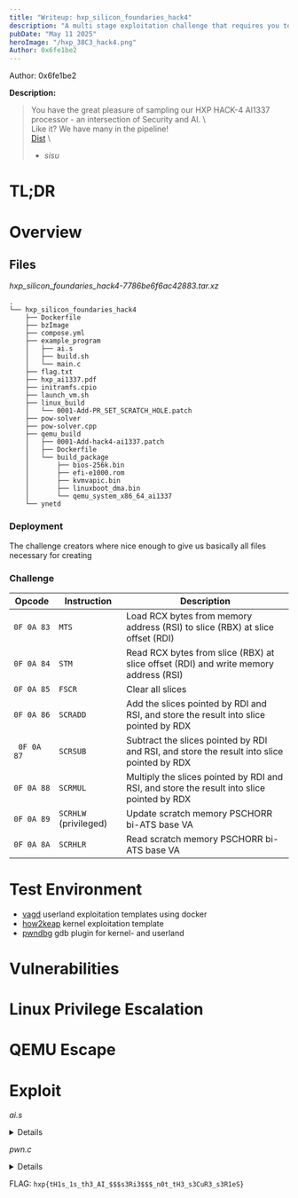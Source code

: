 ```yaml
---
title: "Writeup: hxp_silicon_foundaries_hack4"
description: "A multi stage exploitation challenge that requires you to exploit custom x86-64 instructions to gain privilege escalation under Linux and then escape the QEMU VM."
pubDate: "May 11 2025"
heroImage: "/hxp_38C3_hack4.png"
Author: 0x6fe1be2
---
```

Author: 0x6fe1be2

**Description:**
> You have the great pleasure of sampling our HXP HACK-4 AI1337 processor - an intersection of Security and AI. \  
> Like it? We have many in the pipeline! \
> [Dist](https://2024.ctf.link/assets/files/hxp_silicon_foundaries_hack4-7786be6f6ac42883.tar.xz) \
> - <cite>sisu</cite>

# TL;DR

# Overview

## Files

*hxp_silicon_foundaries_hack4-7786be6f6ac42883.tar.xz*
```
.
└── hxp_silicon_foundaries_hack4
    ├── Dockerfile
    ├── bzImage
    ├── compose.yml
    ├── example_program
    │   ├── ai.s
    │   ├── build.sh
    │   └── main.c
    ├── flag.txt
    ├── hxp_ai1337.pdf
    ├── initramfs.cpio
    ├── launch_vm.sh
    ├── linux_build
    │   └── 0001-Add-PR_SET_SCRATCH_HOLE.patch
    ├── pow-solver
    ├── pow-solver.cpp
    ├── qemu_build
    │   ├── 0001-Add-hack4-ai1337.patch
    │   ├── Dockerfile
    │   └── build_package
    │       ├── bios-256k.bin
    │       ├── efi-e1000.rom
    │       ├── kvmvapic.bin
    │       ├── linuxboot_dma.bin
    │       └── qemu_system_x86_64_ai1337
    └── ynetd

```

### Deployment

The challenge creators where nice enough to give us basically all files necessary for creating

### Challenge


| Opcode | Instruction | Description |
| - | - | - |
| `0F 0A 83` | `MTS` | Load RCX bytes from memory address (RSI) to slice (RBX) at slice offset (RDI) |
| `0F 0A 84` | `STM` | Read RCX bytes from slice (RBX) at slice offset (RDI) and write memory address (RSI) |
| `0F 0A 85` | `FSCR` | Clear all slices |
| `0F 0A 86` | `SCRADD` | Add the slices pointed by RDI and RSI, and store the result into slice pointed by RDX |
` 0F 0A 87` | `SCRSUB` | Subtract the slices pointed by RDI and RSI, and store the result into slice pointed by RDX |
| `0F 0A 88` | `SCRMUL` | Multiply the slices pointed by RDI and RSI, and store the result into slice pointed by RDX |
| `0F 0A 89` | `SCRHLW` (privileged) | Update scratch memory PSCHORR bi-ATS base VA |
| `0F 0A 8A` | `SCRHLR` | Read scratch memory PSCHORR bi-ATS base VA|


# Test Environment

- [vagd](https://github.com/gfelber/vagd) userland exploitation templates using docker
- [how2keap](https://github.com/gfelber/how2keap) kernel exploitation template
- [pwndbg](http://github.com/pwndbg/pwndbg) gdb plugin for kernel- and userland



# Vulnerabilities




# Linux Privilege Escalation



# QEMU Escape



# Exploit

*ai.s*
<details>

```assembly

```

</details>

*pwn.c*
<details>

```c

```


</details>

FLAG: `hxp{tH1s_1s_th3_AI_$$$s3Ri3$$$_n0t_tH3_s3CuR3_s3R1eS}`